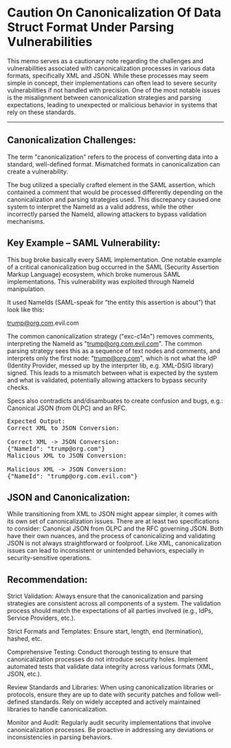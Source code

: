 # Caution On Canonicalization Of Data Struct Format Under Parsing Vulnerabilities

This memo serves as a cautionary note regarding the challenges and vulnerabilities associated with canonicalization processes in various data formats, specifically XML and JSON. While these processes may seem simple in concept, their implementations can often lead to severe security vulnerabilities if not handled with precision. One of the most notable issues is the misalignment between canonicalization strategies and parsing expectations, leading to unexpected or malicious behavior in systems that rely on these standards.

<hr>

## Canonicalization Challenges:

The term "canonicalization" refers to the process of converting data into a standard, well-defined format. Mismatched formats in canonicalization can create a vulnerability. 

The bug utilized a specially crafted <NameId> element in the SAML assertion, which contained a comment that would be processed differently depending on the canonicalization and parsing strategies used. This discrepancy caused one system to interpret the NameId as a valid address, while the other incorrectly parsed the NameId, allowing attackers to bypass validation mechanisms.

## Key Example – SAML Vulnerability:

This bug broke basically every SAML implementation. One notable example of a critical canonicalization bug occurred in the SAML (Security Assertion Markup Language) ecosystem, which broke numerous SAML implementations. This vulnerability was exploited through NameId manipulation.

It used NameIds (SAML-speak for “the entity this assertion is about”) that look like this:

<NameId>trump@org.com<!---->.evil.com</NameId>

The common canonicalization strategy ("exc-c14n") removes comments, interpreting the NameId as "trump@org.com.evil.com". The common parsing strategy sees this as a sequence of text nodes and comments, and interprets only the first node: "trump@org.com", which is not what the IdP (Identity Provider, messed up by the interprter lib, e.g. XML-DSIG library) signed.
This leads to a mismatch between what is expected by the system and what is validated, potentially allowing attackers to bypass security checks.

Specs also contradicts and/disambuates to create confusion and bugs, e.g.: Canonical JSON (from OLPC) and an RFC. 

<pre>
Expected Output:
Correct XML to JSON Conversion:

Correct XML -> JSON Conversion:
{"NameId": "trump@org.com"}
Malicious XML to JSON Conversion:

Malicious XML -> JSON Conversion:
{"NameId": "trump@org.com.evil.com"}
</pre>

## JSON and Canonicalization:

While transitioning from XML to JSON might appear simpler, it comes with its own set of canonicalization issues. There are at least two specifications to consider: Canonical JSON from OLPC and the RFC governing JSON. Both have their own nuances, and the process of canonicalizing and validating JSON is not always straightforward or foolproof. Like XML, canonicalization issues can lead to inconsistent or unintended behaviors, especially in security-sensitive operations.

## Recommendation:

Strict Validation: Always ensure that the canonicalization and parsing strategies are consistent across all components of a system. The validation process should match the expectations of all parties involved (e.g., IdPs, Service Providers, etc.). 

Strict Formats and Templates: Ensure start, length, end (termination), hashed, etc. 

Comprehensive Testing: Conduct thorough testing to ensure that canonicalization processes do not introduce security holes. Implement automated tests that validate data integrity across various formats (XML, JSON, etc.).

Review Standards and Libraries: When using canonicalization libraries or protocols, ensure they are up to date with security patches and follow well-defined standards. Rely on widely accepted and actively maintained libraries to handle canonicalization.

Monitor and Audit: Regularly audit security implementations that involve canonicalization processes. Be proactive in addressing any deviations or inconsistencies in parsing behaviors.

